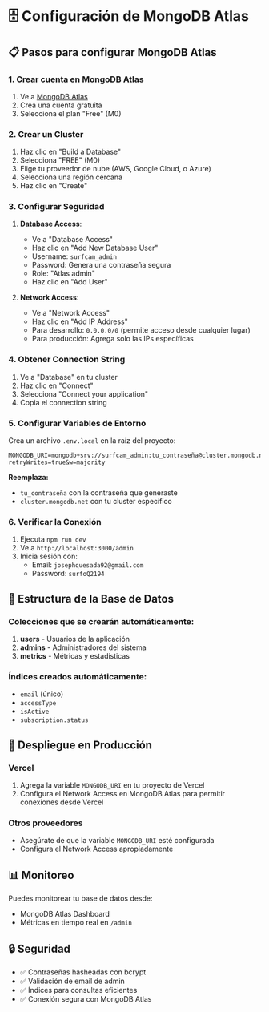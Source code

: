 # 🗄️ Configuración de MongoDB Atlas

## 📋 Pasos para configurar MongoDB Atlas

### 1. Crear cuenta en MongoDB Atlas
1. Ve a [MongoDB Atlas](https://www.mongodb.com/atlas)
2. Crea una cuenta gratuita
3. Selecciona el plan "Free" (M0)

### 2. Crear un Cluster
1. Haz clic en "Build a Database"
2. Selecciona "FREE" (M0)
3. Elige tu proveedor de nube (AWS, Google Cloud, o Azure)
4. Selecciona una región cercana
5. Haz clic en "Create"

### 3. Configurar Seguridad
1. **Database Access**:
   - Ve a "Database Access"
   - Haz clic en "Add New Database User"
   - Username: `surfcam_admin`
   - Password: Genera una contraseña segura
   - Role: "Atlas admin"
   - Haz clic en "Add User"

2. **Network Access**:
   - Ve a "Network Access"
   - Haz clic en "Add IP Address"
   - Para desarrollo: `0.0.0.0/0` (permite acceso desde cualquier lugar)
   - Para producción: Agrega solo las IPs específicas

### 4. Obtener Connection String
1. Ve a "Database" en tu cluster
2. Haz clic en "Connect"
3. Selecciona "Connect your application"
4. Copia el connection string

### 5. Configurar Variables de Entorno
Crea un archivo `.env.local` en la raíz del proyecto:

```env
MONGODB_URI=mongodb+srv://surfcam_admin:tu_contraseña@cluster.mongodb.net/surfcam?retryWrites=true&w=majority
```

**Reemplaza:**
- `tu_contraseña` con la contraseña que generaste
- `cluster.mongodb.net` con tu cluster específico

### 6. Verificar la Conexión
1. Ejecuta `npm run dev`
2. Ve a `http://localhost:3000/admin`
3. Inicia sesión con:
   - Email: `josephquesada92@gmail.com`
   - Password: `surfoQ2194`

## 🔧 Estructura de la Base de Datos

### Colecciones que se crearán automáticamente:

1. **users** - Usuarios de la aplicación
2. **admins** - Administradores del sistema
3. **metrics** - Métricas y estadísticas

### Índices creados automáticamente:
- `email` (único)
- `accessType`
- `isActive`
- `subscription.status`

## 🚀 Despliegue en Producción

### Vercel
1. Agrega la variable `MONGODB_URI` en tu proyecto de Vercel
2. Configura el Network Access en MongoDB Atlas para permitir conexiones desde Vercel

### Otros proveedores
- Asegúrate de que la variable `MONGODB_URI` esté configurada
- Configura el Network Access apropiadamente

## 📊 Monitoreo

Puedes monitorear tu base de datos desde:
- MongoDB Atlas Dashboard
- Métricas en tiempo real en `/admin`

## 🔒 Seguridad

- ✅ Contraseñas hasheadas con bcrypt
- ✅ Validación de email de admin
- ✅ Índices para consultas eficientes
- ✅ Conexión segura con MongoDB Atlas
